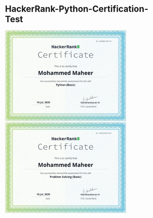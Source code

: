# HackerRank-Python-Certification-Test

<p float="left">
  <img src="/download.png" width="400" />
  <img src="/hackerrank-cert.png" width="400" /> 
</p>

